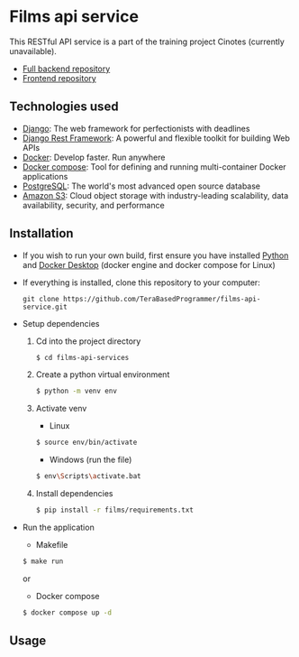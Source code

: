 # Films api service
This RESTful API service is a part of the training project Cinotes (currently unavailable).
* [Full backend repository](https://github.com/anton-uvarenko/cinema)
* [Frontend repository](https://github.com/YarikShaman/Project_pratice)

## Technologies used
* [Django](https://docs.djangoproject.com/en/4.2/): The web framework for perfectionists with deadlines
* [Django Rest Framework](https://www.django-rest-framework.org/): A powerful and flexible toolkit for building Web APIs
* [Docker](https://docs.docker.com/get-started/): Develop faster. Run anywhere
* [Docker compose](https://docs.docker.com/compose/): Tool for defining and running multi-container Docker applications
* [PostgreSQL](https://www.postgresql.org/): The world's most advanced open source database
* [Amazon S3](https://aws.amazon.com/ru/s3/): Cloud object storage with industry-leading scalability, data availability, security, and performance
## Installation
* If you wish to run your own build, first ensure you have installed [Python](https://www.python.org/downloads/release/python-3106/) and [Docker Desktop](https://docs.docker.com/desktop/install/windows-install/) (docker engine and docker compose for Linux)
* If everything is installed, clone this repository to your computer:

  ```
  git clone https://github.com/TeraBasedProgrammer/films-api-service.git
  ```
* Setup dependencies
  1. Cd into the project directory
      ```bash
      $ cd films-api-services
      ```
  2. Create a python virtual environment
      ```bash
      $ python -m venv env
      ```
  3. Activate venv
     * Linux
     ```bash
     $ source env/bin/activate
     ```

     * Windows (run the file)
     ```bash
     $ env\Scripts\activate.bat
     ```
  4. Install dependencies
      ```bash
      $ pip install -r films/requirements.txt
      ```
* Run the application
  * Makefile
  ```bash
  $ make run
  ```
  or
  * Docker compose
  ```bash
  $ docker compose up -d
  ```
## Usage

